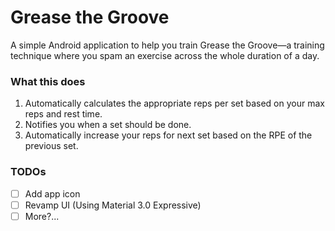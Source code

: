 # Grease the Groove

A simple Android application to help you train Grease the Groove—a training technique where you spam an exercise across the whole duration of a day.

### What this does
1. Automatically calculates the appropriate reps per set based on your max reps and rest time.
2. Notifies you when a set should be done.
3. Automatically increase your reps for next set based on the RPE of the previous set.

### TODOs

- [ ] Add app icon
- [ ] Revamp UI (Using Material 3.0 Expressive)
- [ ] More?...
